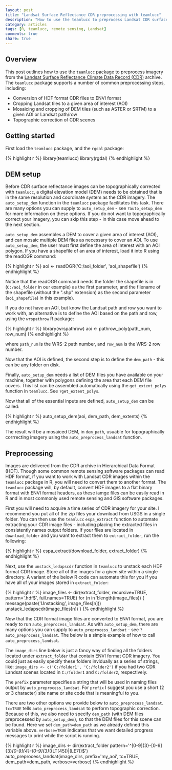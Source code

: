```yaml
---
layout: post
title: "Landsat Surface Reflectance CDR preprocessing with teamlucc"
description: "How to use the teamlucc to preprocess Landsat CDR surface reflectance imagery"
category: articles
tags: [R, teamlucc, remote sensing, Landsat]
comments: true
share: true
---
```


## Overview

This post outlines how to use the `teamlucc` package to preprocess imagery from 
the [Landsat Surface Reflectance Climate Data Record 
(CDR)](http://landsat.usgs.gov/CDR_LSR.php) archive. The `teamlucc` package 
supports a number of common preprocessing steps, including:

* Conversion of HDF format CDR files to ENVI format
* Cropping Landsat tiles to a given area of interest (AOI)
* Mosaicing and cropping of DEM tiles (such as ASTER or SRTM) to a given 
  AOI or Landsat path/row
* Topographic correction of CDR scenes

## Getting started

First load the `teamlucc` package, and the `rgdal` package:

{% highlight r %}
library(teamlucc)
library(rgdal)
{% endhighlight %}

## DEM setup

Before CDR surface reflectance images can be topographically corrected with 
`teamlucc`, a digital elevation model (DEM) needs to be obtained that is in the 
same resolution and coordinate system as the CDR imagery. The `auto_setup_dem` 
function in the `teamlucc` package facilitates this task. There are many 
options you can supply to `auto_setup_dem` - see `?auto_setup_dem` for more 
information on these options. If you do not want to topographically correct 
your imagery, you can skip this step - in this case move ahead to the next 
section.

`auto_setup_dem` assembles a DEM to cover a given area of interest (AOI), and 
can mosaic multiple DEM files as necessary to cover an AOI. To use 
`auto_setup_dem`, the user must first define the area of interest with an AOI 
polygon. If you have a shapefile of an area of interest, load it into R using 
the readOGR command:

{% highlight r %}
aoi <- readOGR('C:/aoi_folder', 'aoi_shapefile')
{% endhighlight %}

Notice that the readOGR command needs the folder the shapefile is in 
(`C:/aoi_folder` in our example) as the first parameter, and the filename of 
the shapefile (without the ".shp" extension) as the second 
parameter (`aoi_shapefile`) in this example).

If you do not have an AOI, but know the Landsat path and row you want to work 
with, an alternative is to define the AOI based on the path and row, using the 
`wrspathrow` R package:

{% highlight r %}
library(wrspathrow)
aoi <- pathrow_poly(path_num, row_num)
{% endhighlight %}

where `path_num` is the WRS-2 path number, and `row_num` is the WRS-2 row 
number.

Now that the AOI is defined, the second step is to define the `dem_path` - 
this can be any folder on disk.

Finally, `auto_setup_dem` needs a list of DEM files you have available on your 
machine, together with polygons defining the area that each DEM file covers. 
This list can be assembled automatically using the `get_extent_polys` function 
in `teamlucc`.  See `?get_extent_polys`.

Now that all of the essential inputs are defined, `auto_setup_dem` can be 
called:

{% highlight r %}
auto_setup_dem(aoi, dem_path, dem_extents)
{% endhighlight %}

The result will be a mosaiced DEM, in `dem_path`, usuable for 
topographically corrrecting imagery using the `auto_preprocess_landsat` 
function.

## Preprocessing

Images are delivered from the CDR archive in Hierarchical Data Format (HDF). 
Though some common remote sensing software packages can read HDF format, if you 
want to work with Landsat CDR images within the `teamlucc` package in R, you 
will need to convert them to another format. The `teamlucc` package will, by 
default, convert HDF images to a flat binary format with ENVI format headers, 
as these iamge files can be easily read in R and in most commonly used remote 
sensing and GIS software packages.

First you will need to acquire a time series of CDR imagery for your site. I 
recommend you put all of the zip files your download from USGS in a single 
folder. You can then use the `teamlucc` `espa_extract` function to automate 
extracting your CDR image files - including placing the extracted files in 
consistently names output folders. If your files are located in 
`download_folder` and you want to extract them to `extract_folder`, run the 
following:

{% highlight r %}
espa_extract(download_folder, extract_folder)
{% endhighlight %}

Next, use the `unstack_ledapscdr` function in `teamlucc` to unstack each HDF 
format CDR image. Store all of the images for a given site within a single 
directory. A variant of the below R code can automate this for you if you have 
all of your images stored in `extract_folder`:

{% highlight r %}
image_files <- dir(extract_folder, recursive=TRUE, pattern='.hdf$', 
                   full.names=TRUE)
for (n in 1:length(image_files)) {
    message(paste('Unstacking', image_files[n]))
    unstack_ledapscdr(image_files[n])
}
{% endhighlight %}

Now that the CDR format image files are converted to ENVI format, you are ready 
to run `auto_preprocess_landsat`. As with `auto_setup_dem`, there are many 
options you can supply to `auto_preprocess_landsat` - see 
`?auto_preprocess_landsat`.  The below is a simple example of how to call 
`auto_preprocess_landsat`.

The `image_dirs` line below is just a fancy way of finding all the folders 
located under `extract_folder` that contain ENVI format CDR imagery. You could 
just as easily specify these folders invidually as a series of strings, like: 
`image_dirs <- c('C:/folder1', 'C:/folder2')` if you had two CDR Landsat scenes 
located in `C:/folder1` and `C:/folder2`, respectively.

The `prefix` parameter specifies a string that will be used in naming files 
output by `auto_preprocess_landsat`. For `prefix` I suggest you use a short (2 
or 3 character) site name or site code that is meaningful to you.

There are two other options we provide below to `auto_preprocess_landsat`.  
`tc=TRUE` tells `auto_preprocess_landsat` to perform topographic correction.  
Because of this, we also need to specify `dem_path` (with DEM files 
preprocessed by `auto_setup_dem`), so that the DEM files for this scene can be 
found. Here we set `dem_path=dem_path` as we already defined this variable 
above. `verbose=TRUE` indicates that we want detailed progress messages to 
print while the script is running.

{% highlight r %}
image_dirs <- dir(extract_folder 
                  pattern='^[0-9]{3}-[0-9]{3}_[0-9]{4}-[0-9]{3}_((LT[45])|(LE7))$')
auto_preprocess_landsat(image_dirs, prefix='my_aoi', tc=TRUE,  
                        dem_path=dem_path, verbose=verbose)
{% endhighlight %}

